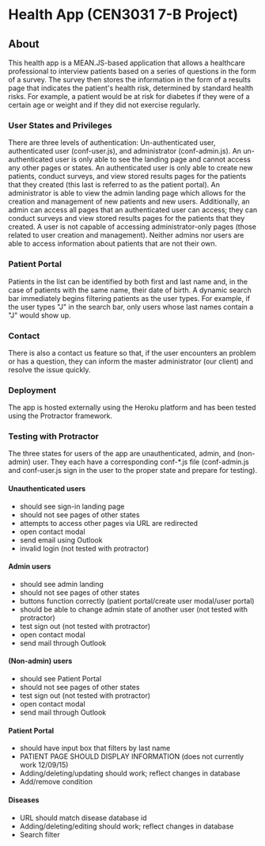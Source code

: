 # Health App (CEN3031 7-B Project) #

## About ##
This health app is a MEAN.JS-based application that allows a healthcare professional to interview patients based on a series of questions in the form of a survey. The survey then stores the information in the form of a results page that indicates the patient's health risk, determined by standard health risks. For example, a patient would be at risk for diabetes if they were of a certain age or weight and if they did not exercise regularly. 

### User States and Privileges ###
There are three levels of authentication: Un-authenticated user, authenticated user (conf-user.js), and administrator (conf-admin.js). An un-authenticated user is only able to see the landing page and cannot access any other pages or states. An authenticated user is only able to create new patients, conduct surveys, and view stored results pages for the patients that they created (this last is referred to as the patient portal). An administrator is able to view the admin landing page which allows for the creation and management of new patients and new users. Additionally, an admin can access all pages that an authenticated user can access;  they can conduct surveys and view stored results pages for the patients that they created. A user is not capable of accessing administrator-only pages (those related to user creation and management). Neither admins nor users are able to access information about patients that are not their own.

### Patient Portal ###
Patients in the list can be identified by both first and last name and, in the case of patients with the same name, their date of birth. A dynamic search bar immediately begins filtering patients as the user types. For example, if the user types "J" in the search bar, only users whose last names contain a "J" would show up.

### Contact ###
There is also a contact us feature so that, if the user encounters an problem or has a question, they can inform the master administrator (our client) and resolve the issue quickly.

### Deployment ###
The app is hosted externally using the Heroku platform and has been tested using the Protractor framework. 

### Testing with Protractor ###
The three states for users of the app are unauthenticated, admin, and (non-admin) user. They each have a corresponding conf-*.js file (conf-admin.js and conf-user.js sign in the user to the proper state and prepare for testing). 
#### Unauthenticated users ####
* should see sign-in landing page
* should not see pages of other states
* attempts to access other pages via URL are redirected
* open contact modal
* send email using Outlook
* invalid login (not tested with protractor)
#### Admin users ####
* should see admin landing
* should not see pages of other states
* buttons function correctly (patient portal/create user modal/user portal)
* should be able to change admin state of another user (not tested with protractor)
* test sign out (not tested with protractor)
* open contact modal
* send mail through Outlook
#### (Non-admin) users ####
* should see Patient Portal
* should not see pages of other states
* test sign out (not tested with protractor)
* open contact modal
* send mail through Outlook
#### Patient Portal ####
* should have input box that filters by last name
* PATIENT PAGE SHOULD DISPLAY INFORMATION (does not currently work 12/09/15)
* Adding/deleting/updating should work; reflect changes in database
* Add/remove condition
#### Diseases ####
* URL should match disease database id
 * Adding/deleting/editing should work; reflect changes in database
* Search filter
